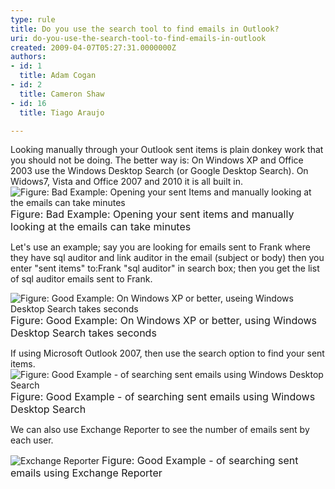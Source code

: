 ```yaml
---
type: rule
title: Do you use the search tool to find emails in Outlook?
uri: do-you-use-the-search-tool-to-find-emails-in-outlook
created: 2009-04-07T05:27:31.0000000Z
authors:
- id: 1
  title: Adam Cogan
- id: 2
  title: Cameron Shaw
- id: 16
  title: Tiago Araujo

---
```


 Looking manually through your Outlook sent items is plain donkey work that you should not be doing. The better way is: On Windows XP and Office 2003 use the Windows Desktop Search (or Google Desktop Search). On Widows7, Vista and Office 2007 and 2010 it is all built in.  
![Figure&#58; Bad Example&#58; Opening your sent Items and manually looking at the emails can take minutes ](/Communication/RulesToBetterEmail/PublishingImages/SearchingManually_small.jpg) 
<font class="ms-rteCustom-FigureBad" size="+0">Figure&#58; Bad Example&#58; Opening your sent items and manually looking at the emails can take minutes </font>

Let's use an example; say you are looking for emails sent to Frank where they have sql auditor and link auditor in the email (subject or body) then you enter "sent items" to:Frank "sql auditor" in search box; then you get the list of sql auditor emails sent to Frank.

![Figure&#58; Good Example&#58; On Windows XP or better, useing Windows Desktop Search takes seconds](/Communication/RulesToBetterEmail/PublishingImages/SearchingSentEmails_small.jpg)
<font class="ms-rteCustom-FigureGood" size="+0">Figure&#58; Good Example&#58; On Windows XP or better,&#160;using Windows Desktop Search takes seconds</font>

If using Microsoft Outlook 2007, then use the search option to find your sent items. 
![Figure&#58; Good Example - of searching sent emails using Windows Desktop Search](/Communication/RulesToBetterEmail/PublishingImages/WindowsOutlook2007Searching_small.jpg)
<font class="ms-rteCustom-FigureGood" size="+0">Figure&#58; Good Example - of searching sent emails using Windows Desktop Search</font>

We can also use Exchange Reporter to see the number of emails sent by each user.

![Exchange Reporter](/Communication/RulesToBetterEmail/PublishingImages/ExchangeReporter_small.jpg)
<font class="ms-rteCustom-FigureGood" size="+0">Figure&#58; Good Example - of searching sent emails using Exchange Reporter</font>

